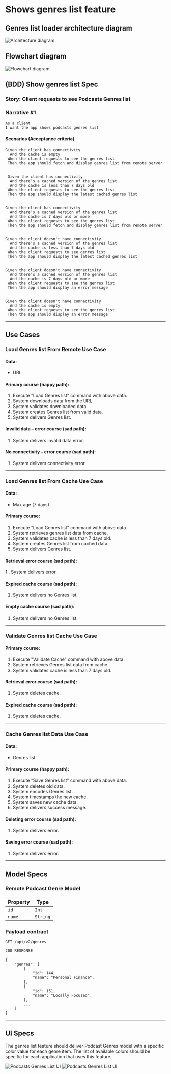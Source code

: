 # **Shows genres list feature**

## Genres list loader architecture diagram

![Architecture diagram](Genres%20List%20UI/dependency.drawio.svg)

## Flowchart diagram

![Flowchart diagram](Genres%20List%20UI/main.drawio.svg)

## **(BDD) Show genres list Spec**
### Story: Client requests to see Podcasts Genres list

### Narrative #1

```
As a client
I want the app shows podcasts genres list
```

#### Scenarios (Acceptance criteria)

```
Given the client has connectivity
  And the cache is empty
 When the client requests to see the genres list
 Then the app should fetch and display genres list from remote server


 Given the client has connectivity
  And there’s a cached version of the genres list
  And the cache is less than 7 days old
 When the client requests to see the genres list
 Then the app should display the latest cached genres list


Given the client has connectivity
  And there’s a cached version of the genres list
  And the cache is 7 days old or more
 When the client requests to see the genres list
 Then the app should fetch and display genres list from remote server


Given the client doesn't have connectivity
  And there’s a cached version of the genres list
  And the cache is less than 7 days old
 When the client requests to see genres list
 Then the app should display the latest cached genres list


Given the client doesn't have connectivity
  And there’s a cached version of the genres list
  And the cache is 7 days old or more
 When the client requests to see the genres list
 Then the app should display an error message


Given the client doesn't have connectivity
  And the cache is empty
 When the client requests to see the genres list
 Then the app should display an error message
```
---
## **Use Cases**

### Load Genres list From Remote Use Case

#### Data:
- URL

#### Primary course (happy path):
1. Execute "Load Genres list" command with above data.
2. System downloads data from the URL.
3. System validates downloaded data.
4. System creates Genres list from valid data.
5. System delivers Genres list.

#### Invalid data – error course (sad path):
1. System delivers invalid data error.

#### No connectivity – error course (sad path):
1. System delivers connectivity error.

---

### Load Genres list From Cache Use Case

#### Data:
- Max age (7 days)

#### Primary course:
1. Execute "Load Genres list" command with above data.
2. System retrieves genres list data from cache.
3. System validates cache is less than 7 days old.
4. System creates Genres list from cached data.
5. System delivers Genres list.

#### Retrieval error course (sad path):
1 . System delivers error.

#### Expired cache course (sad path): 
1. System delivers no Genres list.

#### Empty cache course (sad path): 
1. System delivers no Genres list.

---

### Validate Genres list Cache Use Case

#### Primary course:
1. Execute "Validate Cache" command with above data.
2. System retrieves Genres list data from cache.
3. System validates cache is less than 7 days old.

#### Retrieval error course (sad path):
1. System deletes cache.

#### Expired cache course (sad path): 
1. System deletes cache.

---

### Cache Genres list Data Use Case

#### Data:
- Genres list

#### Primary course (happy path):
1. Execute "Save Genres list" command with above data.
2. System deletes old data.
3. System encodes Genres list.
4. System timestamps the new cache.
5. System saves new cache data.
6. System delivers success message.

#### Deleting error course (sad path):
1. System delivers error.

#### Saving error course (sad path):
1. System delivers error.
 
---

## Model Specs

### Remote Podcast Genre Model

| Property      | Type                     |
|---------------|--------------------------|
| `id`          | `Int`                    |
| `name`        | `String`			           |

### Payload contract

```
GET /api/v2/genres

200 RESPONSE

{
    "genres": [
        {
            "id": 144,
            "name": "Personal Finance",
        },
        {
            "id": 151,
            "name": "Locally Focused",
        },
        ...
    ]
}
```
---

## UI Specs

The genres list feature should deliver Podcast Genres model with a specific color value for each genre item.
The list of available colors should be specific for each application that uses this feature.

![Podcasts Genres List UI](Genres%20List%20UI/podcasts-genres-ui-iphone-light.png) ![Podcasts Genres List UI](Genres%20List%20UI/podcasts-genres-ui-iphone-dark.png)
